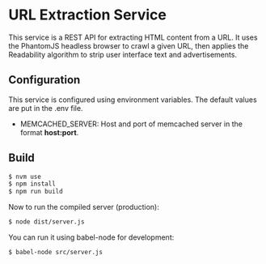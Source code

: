 # URL Extraction Service

This service is a REST API for extracting HTML content from a URL.  It uses
the PhantomJS headless browser to crawl a given URL, then applies the
Readability algorithm to strip user interface text and advertisements.

## Configuration

This service is configured using environment variables.  The default values
are put in the .env file.

* MEMCACHED_SERVER: Host and port of memcached server in the format **host:port**.

## Build

```bash
$ nvm use
$ npm install
$ npm run build
```

Now to run the compiled server (production):

```bash
$ node dist/server.js
```

You can run it using babel-node for development:

```bash
$ babel-node src/server.js
```
